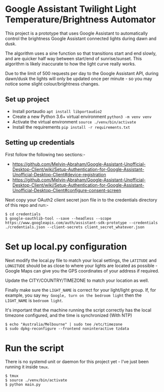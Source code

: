 # Google Assistant Twilight Light Temperature/Brightness Automator
This project is a prototype that uses Google Assistant to automatically control the brightness Google Assistant connected lights during dawn and dusk.

The algorithm uses a sine function so that transitions start and end slowly, and are quicker half way between start/end of sunrise/sunset. This algorithm is likely inaccurate to how the light curve really works.

Due to the limit of 500 requests per day to the Google Assistant API, during dawn/dusk the lights will only be updated once per minute - so you may notice some slight colour/brightness changes.

## Set up project
* Install portaudio `apt install libportaudio2`
* Create a new Python 3.6+ virtual environment `python3 -m venv venv`
* Activate the virtual environment `source ./venv/bin/activate`
* Install the requirements `pip install -r requirements.txt`

## Setting up credentials
First follow the following two sections:-
* https://github.com/Melvin-Abraham/Google-Assistant-Unofficial-Desktop-Client/wiki/Setup-Authentication-for-Google-Assistant-Unofficial-Desktop-Client#device-registration
* https://github.com/Melvin-Abraham/Google-Assistant-Unofficial-Desktop-Client/wiki/Setup-Authentication-for-Google-Assistant-Unofficial-Desktop-Client#configure-consent-screen

Next copy your OAuth2 client secret json file in to the credentials directory of this repo and run:-
```
$ cd credentials
$ google-oauthlib-tool --save --headless --scope https://www.googleapis.com/auth/assistant-sdk-prototype --credentials ./credentials.json --client-secrets client_secret_whatever.json
```
# Set up local.py configuration
Next modify the local.py file to match your local settings, the `LATITUDE` and `LONGITUDE` should be as close to where your lights are located as possible - Google Maps can give you the GPS coordinates of your address if required.

Update the CITY/COUNTRY/TIMEZONE to match your location as well.

Finally make sure the `LIGHT_NAME` is correct for your light/light group. If, for example, you say `Hey Google, turn on the bedroom light` then the `LIGHT_NAME` is `bedroom light`.

It's important that the machine running the script correctly has the local timezone configured, and the time is synchronized (With NTP)
```
$ echo "Australia/Melbourne" | sudo tee /etc/timezone
$ sudo dpkg-reconfigure --frontend noninteractive tzdata
```

# Run the script
There is no systemd unit or daemon for this project yet - I've just been running it inside `tmux`.
```
$ tmux
$ source ./venv/bin/activate
$ python main.py
```